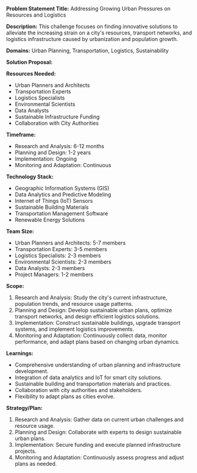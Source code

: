**Problem Statement Title:** Addressing Growing Urban Pressures on Resources and Logistics

**Description:** This challenge focuses on finding innovative solutions to alleviate the increasing strain on a city's resources, transport networks, and logistics infrastructure caused by urbanization and population growth.

**Domains:** Urban Planning, Transportation, Logistics, Sustainability

**Solution Proposal:**

**Resources Needed:**
- Urban Planners and Architects
- Transportation Experts
- Logistics Specialists
- Environmental Scientists
- Data Analysts
- Sustainable Infrastructure Funding
- Collaboration with City Authorities

**Timeframe:**
- Research and Analysis: 6-12 months
- Planning and Design: 1-2 years
- Implementation: Ongoing
- Monitoring and Adaptation: Continuous

**Technology Stack:**
- Geographic Information Systems (GIS)
- Data Analytics and Predictive Modeling
- Internet of Things (IoT) Sensors
- Sustainable Building Materials
- Transportation Management Software
- Renewable Energy Solutions

**Team Size:**
- Urban Planners and Architects: 5-7 members
- Transportation Experts: 3-5 members
- Logistics Specialists: 2-3 members
- Environmental Scientists: 2-3 members
- Data Analysts: 2-3 members
- Project Managers: 1-2 members

**Scope:**
1. Research and Analysis: Study the city's current infrastructure, population trends, and resource usage patterns.
2. Planning and Design: Develop sustainable urban plans, optimize transport networks, and design efficient logistics solutions.
3. Implementation: Construct sustainable buildings, upgrade transport systems, and implement logistics improvements.
4. Monitoring and Adaptation: Continuously collect data, monitor performance, and adapt plans based on changing urban dynamics.

**Learnings:**
- Comprehensive understanding of urban planning and infrastructure development.
- Integration of data analytics and IoT for smart city solutions.
- Sustainable building and transportation materials and practices.
- Collaboration with city authorities and stakeholders.
- Flexibility to adapt plans as cities evolve.

**Strategy/Plan:**
1. Research and Analysis: Gather data on current urban challenges and resource usage.
2. Planning and Design: Collaborate with experts to design sustainable urban plans.
3. Implementation: Secure funding and execute planned infrastructure projects.
4. Monitoring and Adaptation: Continuously assess progress and adjust plans as needed.